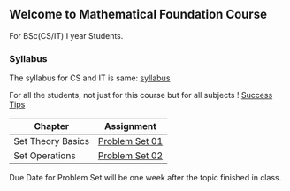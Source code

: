 ## Welcome to Mathematical Foundation Course

For BSc(CS/IT) I year Students.


### Syllabus


The syllabus for CS and IT is same:
[syllabus](https://drive.google.com/file/d/1_7u8_MPh1WlRV6XK61NPveZFa6e53qdi/view?usp=sharing)


For all the students, not just for this course but for all subjects ! 
[Success Tips](https://drive.google.com/file/d/176FVRSpzDIF_nkyNOXS8ZdA-1CBH8KTl/view?usp=sharing)


Chapter             | Assignment
--------------------|------------
Set Theory Basics   |[Problem Set 01](https://drive.google.com/file/d/124fekBHLrQE3Arf_touqSx9pVVhuDBQA/view?usp=sharing)
Set Operations      |[Problem Set 02](https://drive.google.com/file/d/1SPvtjLMesT_DtqEWaBBfUQefqAjPlIwL/view?usp=sharing)




Due Date for Problem Set will be one week after the topic finished in class.
